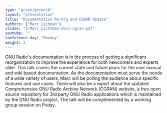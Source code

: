 ```yaml
---
type: "grcon/grcon18"
layout: "presentation"
title: "Documentation Re-Org and CGRAN Update"
authors: ["Marc Lichman"]
slides: "3-Marc_Lichtman-docs-cgran.pdf"
youtube: ""
conference-day: "Monday"
weight: 3
---
```

GNU Radio's documentation is in the process of getting a significant reorganization to improve the experience for both newcomers and experts alike. This talk covers the current state and future plans for the user manual and wiki based documentation. As the documentation must serve the needs of a wide variety of users, Marc will be polling the audience about specific features and use cases. There will also be a report about the updated Comprehensive GNU Radio Archive Network (CGRAN) website, a free open source repository for 3rd party GNU Radio applications which is maintained by the GNU Radio project. The talk will be complemented by a working group session on Friday.
